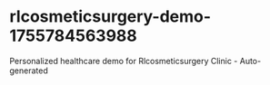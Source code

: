 # rlcosmeticsurgery-demo-1755784563988
Personalized healthcare demo for Rlcosmeticsurgery Clinic - Auto-generated
